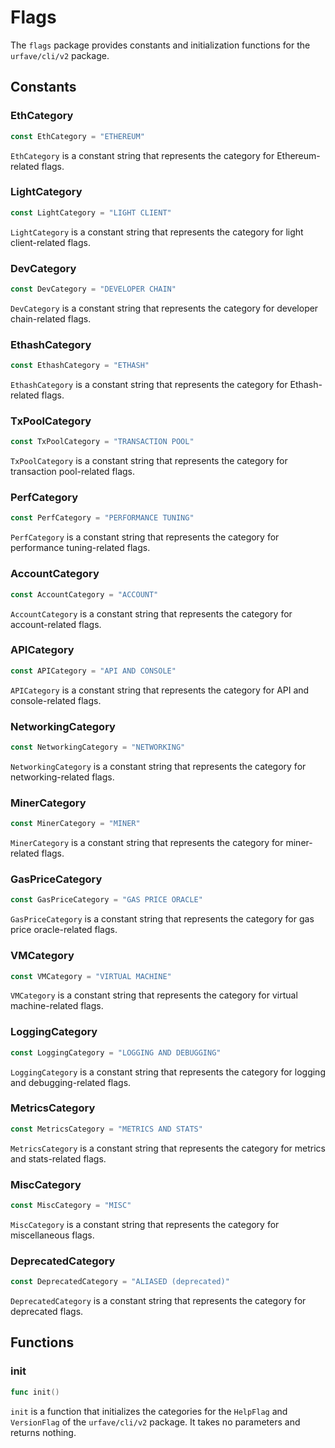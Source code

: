 # Flags

The `flags` package provides constants and initialization functions for the `urfave/cli/v2` package.

## Constants

### EthCategory

```go
const EthCategory = "ETHEREUM"
```

`EthCategory` is a constant string that represents the category for Ethereum-related flags.

### LightCategory

```go
const LightCategory = "LIGHT CLIENT"
```

`LightCategory` is a constant string that represents the category for light client-related flags.

### DevCategory

```go
const DevCategory = "DEVELOPER CHAIN"
```

`DevCategory` is a constant string that represents the category for developer chain-related flags.

### EthashCategory

```go
const EthashCategory = "ETHASH"
```

`EthashCategory` is a constant string that represents the category for Ethash-related flags.

### TxPoolCategory

```go
const TxPoolCategory = "TRANSACTION POOL"
```

`TxPoolCategory` is a constant string that represents the category for transaction pool-related flags.

### PerfCategory

```go
const PerfCategory = "PERFORMANCE TUNING"
```

`PerfCategory` is a constant string that represents the category for performance tuning-related flags.

### AccountCategory

```go
const AccountCategory = "ACCOUNT"
```

`AccountCategory` is a constant string that represents the category for account-related flags.

### APICategory

```go
const APICategory = "API AND CONSOLE"
```

`APICategory` is a constant string that represents the category for API and console-related flags.

### NetworkingCategory

```go
const NetworkingCategory = "NETWORKING"
```

`NetworkingCategory` is a constant string that represents the category for networking-related flags.

### MinerCategory

```go
const MinerCategory = "MINER"
```

`MinerCategory` is a constant string that represents the category for miner-related flags.

### GasPriceCategory

```go
const GasPriceCategory = "GAS PRICE ORACLE"
```

`GasPriceCategory` is a constant string that represents the category for gas price oracle-related flags.

### VMCategory

```go
const VMCategory = "VIRTUAL MACHINE"
```

`VMCategory` is a constant string that represents the category for virtual machine-related flags.

### LoggingCategory

```go
const LoggingCategory = "LOGGING AND DEBUGGING"
```

`LoggingCategory` is a constant string that represents the category for logging and debugging-related flags.

### MetricsCategory

```go
const MetricsCategory = "METRICS AND STATS"
```

`MetricsCategory` is a constant string that represents the category for metrics and stats-related flags.

### MiscCategory

```go
const MiscCategory = "MISC"
```

`MiscCategory` is a constant string that represents the category for miscellaneous flags.

### DeprecatedCategory

```go
const DeprecatedCategory = "ALIASED (deprecated)"
```

`DeprecatedCategory` is a constant string that represents the category for deprecated flags.

## Functions

### init

```go
func init()
```

`init` is a function that initializes the categories for the `HelpFlag` and `VersionFlag` of the `urfave/cli/v2` package. It takes no parameters and returns nothing.